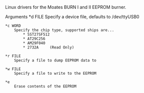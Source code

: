 Linux drivers for the Moates BURN I and II EEPROM burner.

Arguments
	*d FILE
		Specify a device file, defaults to /dev/ttyUSB0

	*c WORD
		Specify the chip type, supported ships are...
			* SST27SF512
			* AT29C256
			* AM29F040
			* 2732A 	(Read Only)

	*r FILE
		Specify a file to dump EEPROM data to

	*w FILE
		Specify a file to write to the EEPROM

	*e
		Erase contents of the EEPROM
